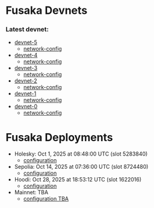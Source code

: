 # Fusaka Devnets

### Latest devnet:
- [devnet-5](https://notes.ethereum.org/@ethpandaops/fusaka-devnet-5)
  - [network-config](https://github.com/ethpandaops/fusaka-devnets/tree/master/network-configs/devnet-5)
- [devnet-4](https://notes.ethereum.org/@ethpandaops/fusaka-devnet-4)
  - [network-config](https://github.com/ethpandaops/fusaka-devnets/tree/master/network-configs/devnet-4)
- [devnet-3](https://notes.ethereum.org/@ethpandaops/fusaka-devnet-3)
  - [network-config](https://github.com/ethpandaops/fusaka-devnets/tree/master/network-configs/devnet-3)
- [devnet-2](https://notes.ethereum.org/@ethpandaops/fusaka-devnet-2)
  - [network-config](https://github.com/ethpandaops/fusaka-devnets/tree/master/network-configs/devnet-2)
- [devnet-1](https://notes.ethereum.org/@ethpandaops/fusaka-devnet-1)
  - [network-config](https://github.com/ethpandaops/fusaka-devnets/tree/master/network-configs/devnet-1)
- [devnet-0](https://notes.ethereum.org/@ethpandaops/fusaka-devnet-0)
  - [network-config](https://github.com/ethpandaops/fusaka-devnets/tree/master/network-configs/devnet-0)


# Fusaka Deployments
- Holesky: Oct 1, 2025 at 08:48:00 UTC (slot 5283840)
  - [configuration](https://github.com/eth-clients/holesky)
- Sepolia: Oct 14, 2025 at 07:36:00 UTC (slot 8724480)
  - [configuration](https://github.com/eth-clients/sepolia)
- Hoodi: Oct 28, 2025 at 18:53:12 UTC (slot 1622016)
  - [configuration](https://github.com/eth-clients/hoodi)
- Mainnet: TBA
  - [configuration TBA]()
